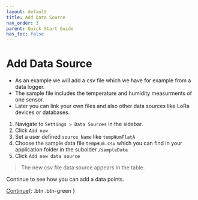 ```yaml
---
layout: default
title: Add Data Source
nav_order: 3
parent: Quick Start Guide
has_toc: false
---
```


# Add Data Source
- As an example we will add a csv file which we have for example from a data logger.
- The sample file includes the temperature and humidity measurments of one sensor.
- Later you can link your own files and also other data sources like LoRa devices or databases.

1. Navigate to `Settings > Data Sources` in the sidebar.
1. Click `Add new`
1. Set a user defined `source Name` like `tempHumFlatA`
1. Choose the sample data file `tempHum.csv` which you can find in your application folder in the subolder `/sampleData`
1. Click `Add new data source`

> The new csv file data source appears in the table.

Continue to see how you can add a data points.

[Continue](https://hslu-ige-laes.github.io/lcm/docs/quickStartGuide/addDataPoints/){: .btn .btn-green }